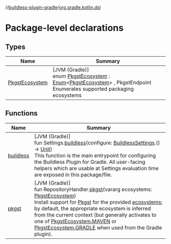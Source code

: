 //[buildless-plugin-gradle](../../index.md)/[org.gradle.kotlin.dsl](index.md)

# Package-level declarations

## Types

| Name | Summary |
|---|---|
| [PkgstEcosystem](-pkgst-ecosystem/index.md) | [JVM (Gradle)]<br>enum [PkgstEcosystem](-pkgst-ecosystem/index.md) : [Enum](https://kotlinlang.org/api/latest/jvm/stdlib/kotlin/-enum/index.html)&lt;[PkgstEcosystem](-pkgst-ecosystem/index.md)&gt; , PkgstEndpoint<br>Enumerates supported packaging ecosystems |

## Functions

| Name | Summary |
|---|---|
| [buildless](buildless.md) | [JVM (Gradle)]<br>fun Settings.[buildless](buildless.md)(configure: [BuildlessSettings](../build.less.plugin.gradle/-buildless-settings/index.md).() -&gt; [Unit](https://kotlinlang.org/api/latest/jvm/stdlib/kotlin/-unit/index.html))<br>This function is the main entrypoint for configuring the Buildless Plugin for Gradle. All user-facing helpers which are usable at Settings evaluation time are exposed in this package/file. |
| [pkgst](pkgst.md) | [JVM (Gradle)]<br>fun RepositoryHandler.[pkgst](pkgst.md)(vararg ecosystems: [PkgstEcosystem](-pkgst-ecosystem/index.md))<br>Install support for [Pkgst](https://docs.less.build/docs/pkgst) for the provided [ecosystems](pkgst.md); by default, the appropriate ecosystem is inferred from the current context (but generally activates to one of [PkgstEcosystem.MAVEN](-pkgst-ecosystem/-m-a-v-e-n/index.md) or [PkgstEcosystem.GRADLE](-pkgst-ecosystem/-g-r-a-d-l-e/index.md) when used from the Gradle plugin). |
